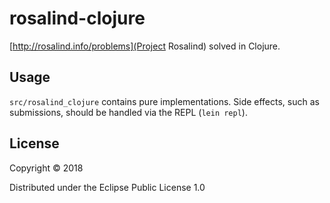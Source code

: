 # rosalind-clojure

[http://rosalind.info/problems](Project Rosalind) solved in Clojure.

## Usage

`src/rosalind_clojure` contains pure implementations. Side effects, such as submissions, should be handled via the REPL (`lein repl`).

## License

Copyright © 2018

Distributed under the Eclipse Public License 1.0
